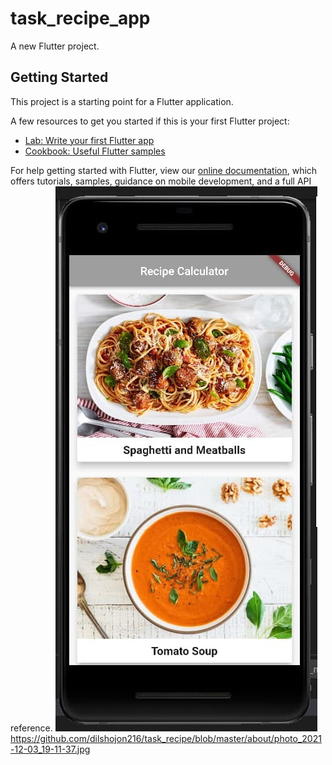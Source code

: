 # task_recipe_app

A new Flutter project.

## Getting Started

This project is a starting point for a Flutter application.

A few resources to get you started if this is your first Flutter project:

- [Lab: Write your first Flutter app](https://flutter.dev/docs/get-started/codelab)
- [Cookbook: Useful Flutter samples](https://flutter.dev/docs/cookbook)

For help getting started with Flutter, view our
[online documentation](https://flutter.dev/docs), which offers tutorials,
samples, guidance on mobile development, and a full API reference.
![scenen_text](https://github.com/dilshojon216/task_recipe/blob/master/about/photo_2021-12-03_19-11-48.jpg)
https://github.com/dilshojon216/task_recipe/blob/master/about/photo_2021-12-03_19-11-37.jpg
